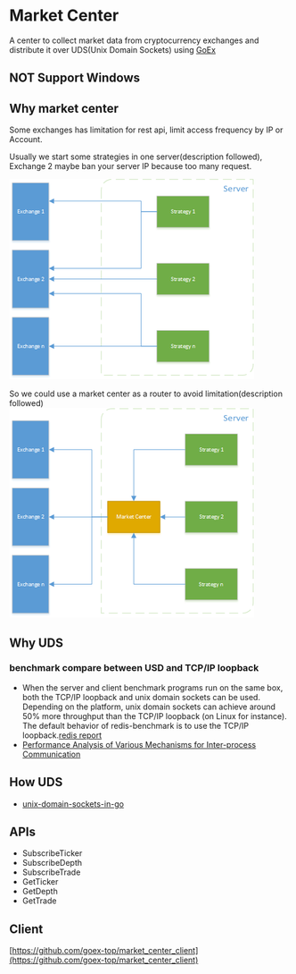 # Market Center
A center to collect market data from cryptocurrency exchanges and distribute it over UDS(Unix Domain Sockets) using [GoEx](https://github.com/nntaoli-project/GoEx)

## NOT Support Windows

## Why market center
Some exchanges has limitation for rest api, limit access frequency by IP or Account.

Usually we start some strategies in one server(description followed), Exchange 2 maybe ban your server IP because too many request.

![trandition](trandition.png)

So we could use a market center as a router to avoid limitation(description followed)
![market_center](market_center.png)


## Why UDS
### benchmark compare between USD and TCP/IP loopback

* When the server and client benchmark programs run on the same box, both the TCP/IP loopback and unix domain sockets can be used. Depending on the platform, unix domain sockets can achieve around 50% more throughput than the TCP/IP loopback (on Linux for instance). The default behavior of redis-benchmark is to use the TCP/IP loopback.[redis report](https://redis.io/topics/benchmarks)
* [Performance Analysis of Various Mechanisms
for Inter-process Communication
](http://osnet.cs.binghamton.edu/publications/TR-20070820.pdf)

## How UDS
* [unix-domain-sockets-in-go](https://eli.thegreenplace.net/2019/unix-domain-sockets-in-go/)

## APIs

* SubscribeTicker
* SubscribeDepth
* SubscribeTrade
* GetTicker
* GetDepth
* GetTrade

## Client

[https://github.com/goex-top/market_center_client](https://github.com/goex-top/market_center_client)
